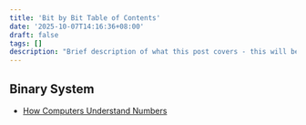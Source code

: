 ```yaml
---
title: 'Bit by Bit Table of Contents'
date: '2025-10-07T14:16:36+08:00'
draft: false
tags: []
description: "Brief description of what this post covers - this will be used as the summary"
---
```


## Binary System
- [How Computers Understand Numbers](/posts/bit-by-bit-how-computers-understand-numbers)
